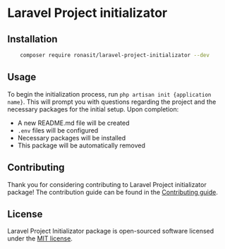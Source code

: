 # Laravel Project initializator

## Installation

```bash
    composer require ronasit/laravel-project-initializator --dev
```

## Usage

To begin the initialization process, run `php artisan init {application name}`. 
This will prompt you with questions regarding the project and the necessary packages for the initial setup.
Upon completion:
 - A new README.md file will be created
 - `.env` files will be configured
 - Necessary packages will be installed
 - This package will be automatically removed

## Contributing

Thank you for considering contributing to Laravel Project initializator package! The contribution guide
can be found in the [Contributing guide](CONTRIBUTING.md).

## License

Laravel Project Initializator package is open-sourced software licensed under the [MIT license](LICENSE).
